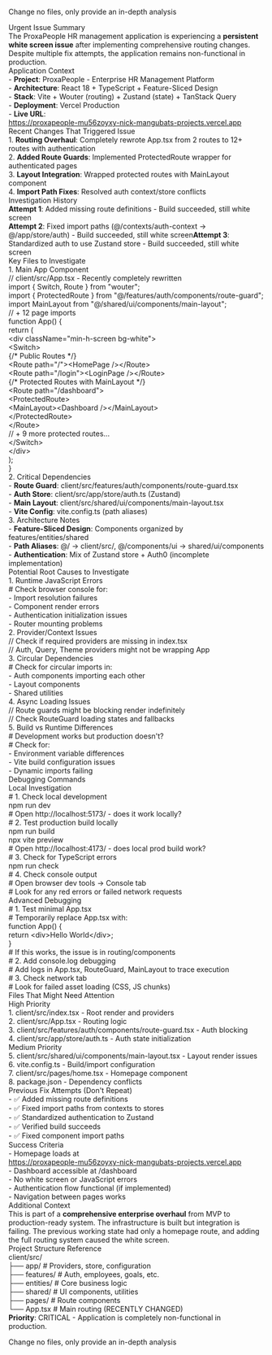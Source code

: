 Change no files, only provide an in-depth analysis

Urgent Issue Summary  
  The ProxaPeople HR management application is experiencing a **persistent**   
  **white screen issue** after implementing comprehensive routing changes.  
  Despite multiple fix attempts, the application remains non-functional in  
  production.  
  Application Context  
  \- **Project**: ProxaPeople \- Enterprise HR Management Platform  
  \- **Architecture**: React 18 \+ TypeScript \+ Feature-Sliced Design  
  \- **Stack**: Vite \+ Wouter (routing) \+ Zustand (state) \+ TanStack Query  
  \- **Deployment**: Vercel Production  
  \- **Live URL**:  
  https://proxapeople-mu56zoyxy-nick-mangubats-projects.vercel.app  
  Recent Changes That Triggered Issue  
  1\. **Routing Overhaul**: Completely rewrote App.tsx from 2 routes to 12+  
  routes with authentication  
  2\. **Added Route Guards**: Implemented ProtectedRoute wrapper for  
  authenticated pages  
  3\. **Layout Integration**: Wrapped protected routes with MainLayout component  
  4\. **Import Path Fixes**: Resolved auth context/store conflicts  
  Investigation History  
  **Attempt 1**: Added missing route definitions \- Build succeeded, still white  
   screen  
  **Attempt 2**: Fixed import paths (@/contexts/auth-context →  
  @/app/store/auth) \- Build succeeded, still white screen**Attempt 3**:  
  Standardized auth to use Zustand store \- Build succeeded, still white  
  screen  
  Key Files to Investigate  
  1\. Main App Component  
  // client/src/App.tsx \- Recently completely rewritten  
  import { Switch, Route } from "wouter";  
  import { ProtectedRoute } from "@/features/auth/components/route-guard";  
  import MainLayout from "@/shared/ui/components/main-layout";  
  // \+ 12 page imports  
  function App() {  
    return (  
      \<div className\="min-h-screen bg-white"\>  
        \<Switch\>  
          {/\* Public Routes \*/}  
          \<Route path\="/"\>\<HomePage /\>\</Route\>  
          \<Route path\="/login"\>\<LoginPage /\>\</Route\>  
          {/\* Protected Routes with MainLayout \*/}  
          \<Route path\="/dashboard"\>  
            \<ProtectedRoute\>  
              \<MainLayout\>\<Dashboard /\>\</MainLayout\>  
            \</ProtectedRoute\>  
          \</Route\>  
          // \+ 9 more protected routes...  
        \</Switch\>  
      \</div\>  
    );  
  }  
  2\. Critical Dependencies  
  \- **Route Guard**: client/src/features/auth/components/route-guard.tsx  
  \- **Auth Store**: client/src/app/store/auth.ts (Zustand)  
  \- **Main Layout**: client/src/shared/ui/components/main-layout.tsx  
  \- **Vite Config**: vite.config.ts (path aliases)  
  3\. Architecture Notes  
  \- **Feature-Sliced Design**: Components organized by features/entities/shared  
  \- **Path Aliases**: @/ → client/src/, @/components/ui → shared/ui/components  
  \- **Authentication**: Mix of Zustand store \+ Auth0 (incomplete  
  implementation)  
  Potential Root Causes to Investigate  
  1\. Runtime JavaScript Errors  
  \# Check browser console for:  
  \- Import resolution failures  
  \- Component render errors  
  \- Authentication initialization issues  
  \- Router mounting problems  
  2\. Provider/Context Issues  
  // Check if required providers are missing in index.tsx  
  // Auth, Query, Theme providers might not be wrapping App  
  3\. Circular Dependencies  
  \# Check for circular imports in:  
  \- Auth components importing each other  
  \- Layout components  
  \- Shared utilities  
  4\. Async Loading Issues  
  // Route guards might be blocking render indefinitely  
  // Check RouteGuard loading states and fallbacks  
  5\. Build vs Runtime Differences  
  \# Development works but production doesn't?  
  \# Check for:  
  \- Environment variable differences  
  \- Vite build configuration issues  
  \- Dynamic imports failing  
  Debugging Commands  
  Local Investigation  
  \# 1\. Check local development  
  npm run dev  
  \# Open http://localhost:5173/ \- does it work locally?  
  \# 2\. Test production build locally    
  npm run build  
  npx vite preview  
  \# Open http://localhost:4173/ \- does local prod build work?  
  \# 3\. Check for TypeScript errors  
  npm run check  
  \# 4\. Check console output  
  \# Open browser dev tools → Console tab  
  \# Look for any red errors or failed network requests  
  Advanced Debugging  
  \# 1\. Test minimal App.tsx  
  \# Temporarily replace App.tsx with:  
  function App() {  
    return \<div\>Hello World\</div\>;  
  }  
  \# If this works, the issue is in routing/components  
  \# 2\. Add console.log debugging  
  \# Add logs in App.tsx, RouteGuard, MainLayout to trace execution  
  \# 3\. Check network tab  
  \# Look for failed asset loading (CSS, JS chunks)  
  Files That Might Need Attention  
  High Priority  
  1\. client/src/index.tsx \- Root render and providers  
  2\. client/src/App.tsx \- Routing logic  
  3\. client/src/features/auth/components/route-guard.tsx \- Auth blocking  
  4\. client/src/app/store/auth.ts \- Auth state initialization  
  Medium Priority  
  5\. client/src/shared/ui/components/main-layout.tsx \- Layout render issues  
  6\. vite.config.ts \- Build/import configuration  
  7\. client/src/pages/home.tsx \- Homepage component  
  8\. package.json \- Dependency conflicts  
  Previous Fix Attempts (Don't Repeat)  
  \- ✅ Added missing route definitions  
  \- ✅ Fixed import paths from contexts to stores  
  \- ✅ Standardized authentication to Zustand  
  \- ✅ Verified build succeeds  
  \- ✅ Fixed component import paths  
  Success Criteria  
  \- Homepage loads at  
  https://proxapeople-mu56zoyxy-nick-mangubats-projects.vercel.app  
  \- Dashboard accessible at /dashboard  
  \- No white screen or JavaScript errors  
  \- Authentication flow functional (if implemented)  
  \- Navigation between pages works  
  Additional Context  
  This is part of a **comprehensive enterprise overhaul** from MVP to  
  production-ready system. The infrastructure is built but integration is  
  failing. The previous working state had only a homepage route, and adding  
   the full routing system caused the white screen.  
  Project Structure Reference  
  client/src/  
  ├── app/              \# Providers, store, configuration  
  ├── features/         \# Auth, employees, goals, etc.  
  ├── entities/         \# Core business logic  
  ├── shared/           \# UI components, utilities  
  ├── pages/            \# Route components  
  └── App.tsx           \# Main routing (RECENTLY CHANGED)  
  **Priority**: CRITICAL \- Application is completely non-functional in  
  production.

Change no files, only provide an in-depth analysis